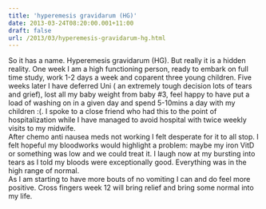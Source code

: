 ```yaml
---
title: 'hyperemesis gravidarum (HG)'
date: 2013-03-24T08:20:00.001+11:00
draft: false
url: /2013/03/hyperemesis-gravidarum-hg.html
---
```


So it has a name. Hyperemesis gravidarum (HG). But really it is a hidden reality. One week I am a high functioning person, ready to embark on full time study, work 1-2 days a week and coparent three young children. Five weeks later I have deferred Uni ( an extremely tough decision lots of tears and grief), lost all my baby weight from baby #3, feel happy to have put a load of washing on in a given day and spend 5-10mins a day with my children :(. I spoke to a close friend who had this to the point of hospitalization while I have managed to avoid hospital with twice weekly visits to my midwife.  
After chemo anti nausea meds not working I felt desperate for it to all stop. I felt hopeful my bloodworks would highlight a problem: maybe my iron VitD or something was low and we could treat it. I laugh now at my bursting into tears as I told my bloods were exceptionally good. Everything was in the high range of normal.  
As I am starting to have more bouts of no vomiting I can and do feel more positive. Cross fingers week 12 will bring relief and bring some normal into my life.